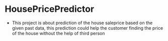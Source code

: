# HousePricePredictor

* This project is about prediction of the house saleprice based on the given past data,
this prediction could help the customer finding the price of the house without the help of third person
